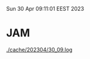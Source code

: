 Sun 30 Apr 09:11:01 EEST 2023
# JAM
<a href='./cache/202304/30_09.log'>./cache/202304/30_09.log</a>
